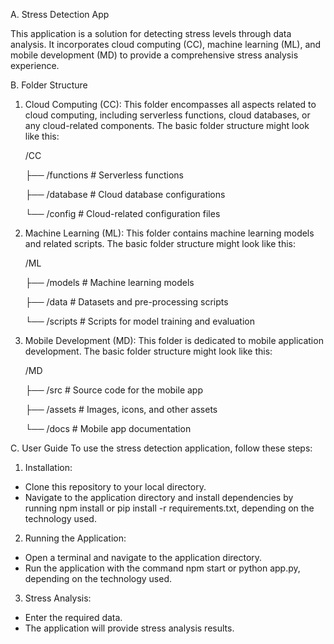 A. Stress Detection App

This application is a solution for detecting stress levels through data analysis. It incorporates cloud computing (CC), machine learning (ML), and mobile development (MD) to provide a comprehensive stress analysis experience.

B. Folder Structure
1. Cloud Computing (CC):
This folder encompasses all aspects related to cloud computing, including serverless functions, cloud databases, or any cloud-related components. The basic folder structure might look like this:

      /CC

      ├── /functions         # Serverless functions

      ├── /database          # Cloud database configurations

      └── /config            # Cloud-related configuration files

3. Machine Learning (ML):
This folder contains machine learning models and related scripts. The basic folder structure might look like this:

      /ML
   
      ├── /models            # Machine learning models
   
      ├── /data              # Datasets and pre-processing scripts
   
      └── /scripts           # Scripts for model training and evaluation

5. Mobile Development (MD):
This folder is dedicated to mobile application development. The basic folder structure might look like this:

      /MD
   
      ├── /src               # Source code for the mobile app
   
      ├── /assets            # Images, icons, and other assets
   
      └── /docs              # Mobile app documentation

C. User Guide
To use the stress detection application, follow these steps:
1. Installation:
- Clone this repository to your local directory.
- Navigate to the application directory and install dependencies by running npm install or pip install -r requirements.txt, depending on the technology used.

2. Running the Application:
- Open a terminal and navigate to the application directory.
- Run the application with the command npm start or python app.py, depending on the technology used.

3. Stress Analysis:
- Enter the required data.
- The application will provide stress analysis results.
